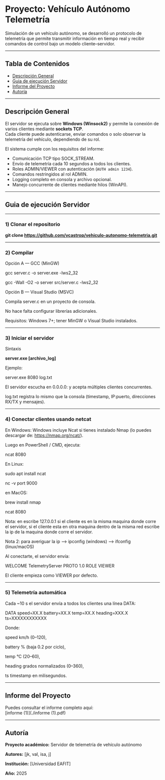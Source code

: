 # Proyecto: Vehículo Autónomo Telemetría

Simulación de un vehículo autónomo, se desarrolló un protocolo de telemetría que permite transmitir información en tiempo real y recibir comandos de control bajo un modelo cliente–servidor.

---

## Tabla de Contenidos
- [Descripción General](#descripción-general)
- [Guia de ejecución Servidor](#Guia-de-ejecución-Servidor)
- [Informe del Proyecto](#Informe-del-Proyecto)
- [Autoría](#autoría)

---

## Descripción General

El servidor se ejecuta sobre **Windows (Winsock2)** y permite la conexión de varios clientes mediante **sockets TCP**.  
Cada cliente puede autenticarse, enviar comandos o solo observar la telemetría del vehículo, dependiendo de su rol.

El sistema cumple con los requisitos del informe:
- Comunicación TCP tipo SOCK_STREAM.
- Envío de telemetría cada 10 segundos a todos los clientes.
- Roles ADMIN/VIEWER con autenticación (`AUTH admin 1234`).
- Comandos restringidos al rol ADMIN.
- Logging completo en consola y archivo opcional.
- Manejo concurrente de clientes mediante hilos (WinAPI).

---

## Guia de ejecución Servidor

---

### 1) Clonar el repositorio

**git clone https://github.com/vcastrop/vehiculo-autonomo-telemetria.git**

---

### 2) Compilar

Opción A — GCC (MinGW)

gcc server.c -o server.exe -lws2_32

gcc -Wall -O2 -o server src/server.c -lws2_32

Opción B — Visual Studio (MSVC)

Compila server.c en un proyecto de consola. 

No hace falta configurar librerías adicionales.

Requisitos: Windows 7+; tener MinGW o Visual Studio instalados.

---

### 3) Iniciar el servidor
Sintaxis

**server.exe <puerto> [archivo_log]**

Ejemplo:

server.exe 8080 log.txt

El servidor escucha en 0.0.0.0:<puerto> y acepta múltiples clientes concurrentes.

log.txt registra lo mismo que la consola (timestamp, IP:puerto, direcciones RX/TX y mensajes).

---

### 4) Conectar clientes usando netcat

En Windows:
Windows incluye Ncat si tienes instalado Nmap (lo puedes descargar de: https://nmap.org/ncat/).

Luego en PowerShell / CMD, ejecuta:

ncat <direccion ip> 8080

En Linux:

sudo apt install ncat

nc -v <direccion ip> port 9000

en MacOS:

brew install nmap

ncat <direccion ip> 8080

Nota: en <direccion ip> escribe 127.0.0.1 si el cliente es en la misma maquina donde corre el servidor, si el cliente esta en otra maquina dentro de la misma red escribe la ip de la maquina donde corre el servidor. 

Nota 2: para averiguar la ip --> ipconfig (windows) --> ifconfig  (linux/macOS)

Al conectarte, el servidor envía:

WELCOME TelemetryServer PROTO 1.0
ROLE VIEWER

El cliente empieza como VIEWER por defecto.

---

### 5) Telemetría automática

Cada ~10 s el servidor envía a todos los clientes una línea DATA:

DATA speed=XX.X battery=XX.X temp=XX.X heading=XXX.X ts=XXXXXXXXXXXX


Donde:

speed km/h (0–120),

battery % (baja 0.2 por ciclo),

temp °C (20–60),

heading grados normalizados (0–360),

ts timestamp en milisegundos.

---

## Informe del Proyecto

Puedes consultar el informe completo aquí:  
[informe (1)](./informe (1).pdf)

---

## Autoría

**Proyecto académico:** Servidor de telemetría de vehículo autónomo

**Autores:** [jk, val, isa, j]

**Institución:** [Universidad EAFIT]

**Año:** 2025

